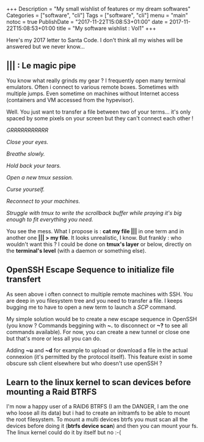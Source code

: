 +++
Description = "My small wishlist of features or my dream softwares"
Categories = ["software", "cli"]
Tags = ["software", "cli"]
menu = "main"
notoc = true
PublishDate = "2017-11-22T15:08:53+01:00"
date = 2017-11-22T15:08:53+01:00
title = "My software wishlist : Vol1"
+++

Here's my 2017 letter to Santa Code. I don't think all my wishes will be answered but we never know…

## ||| : Le magic pipe
You know what really grinds my gear ? I frequently open many terminal emulators. Often i connect to various remote boxes. Sometimes with multiple jumps. Even sometime on machines without Internet access (containers and VM accessed from the hypevisor).

Well. You just want to transfer a file between two of your terms… it's only spaced by some pixels on your screen but they can't connect each other !

*GRRRRRRRRRRR*

*Close your eyes.*

*Breathe slowly.*

*Hold back your tears.*

*Open a new tmux session.*

*Curse yourself.*

*Reconnect to your machines.*

*Struggle with tmux to write the scrollback buffer while praying it's big enough to fit everything you need.*

You see the mess. What I propose is : **cat my file |||** in one term and in another one **||| > my file**. It looks unrealistic, I know. But frankly : who wouldn't want this ? I could be done on **tmux's layer** or below, directly on the **terminal's level** (with a daemon or something else).

## OpenSSH Escape Sequence to initialize file transfert
As seen above i often connect to multiple remote machines with SSH. You are deep in you filesystem tree and you need to transfer a file. I keeps bugging me to have to open a new term to launch a *SCP* command.

My simple solution would be to create a new escape sequence in OpenSSH (you know ? Commands beggining with **~.** to disconnect or **~?** to see all commands available). For now, you can create a new tunnel or close one but that's more or less all you can do.

Adding **~u** and **~d** for example to upload or download a file in the actual connexion (it's permitted by the protocol itself). This feature exist in some obscure ssh client elsewhere but who doesn't use openSSH ?

## Learn to the linux kernel to scan devices before mounting a Raid BTRFS
I'm now a happy user of a RAID6 BTRFS (I am the DANGER, I am the one who loose all its data) but i had to create an initramfs to be able to mount the root filesystem. To mount a multi devices btrfs you must scan all the devices before doing it (**btrfs device scan**) and then you can mount your fs. The linux kernel could do it by itself but no :-(

